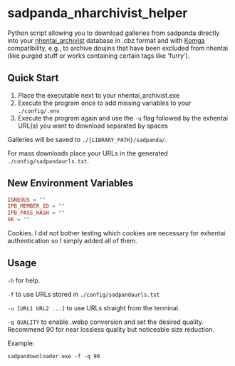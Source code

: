 # sadpanda_nharchivist_helper
Python script allowing you to download galleries from sadpanda directly into your [nhentai_archivist](https://github.com/9-FS/nhentai_archivist) database in .cbz format and with [Komga](https://komga.org/) compatibility, e.g., to archive doujins that have been excluded from nhentai (like purged stuff or works containing certain tags like 'furry').

## Quick Start

1. Place the executable next to your nhentai_archivist.exe
2. Execute the program once to add missing variables to your `./config/.env`
3. Execute the program again and use the `-u` flag followed by the exhentai URL(s) you want to download separated by spaces

Galleries will be saved to `./{LIBRARY_PATH}/sadpanda/`.

For mass downloads place your URLs in the generated `./config/sadpandaurls.txt`.

## New Environment Variables
```TOML
IGNEOUS = ""
IPB_MEMBER_ID = ""
IPB_PASS_HASH = ""
SK = ""
```
Cookies. I did not bother testing which cookies are necessary for exhentai authentication so I simply added all of them.

## Usage

`-h` for help.

`-f` to use URLs stored in `./config/sadpandaurls.txt`

`-u [URL1 URL2 ...]` to use URLs straight from the terminal.

`-q QUALITY` to enable .webp conversion and set the desired quality. Recommend 90 for near lossless quality but noticeable size reduction.

Example:

`sadpandownloader.exe -f -q 90`
